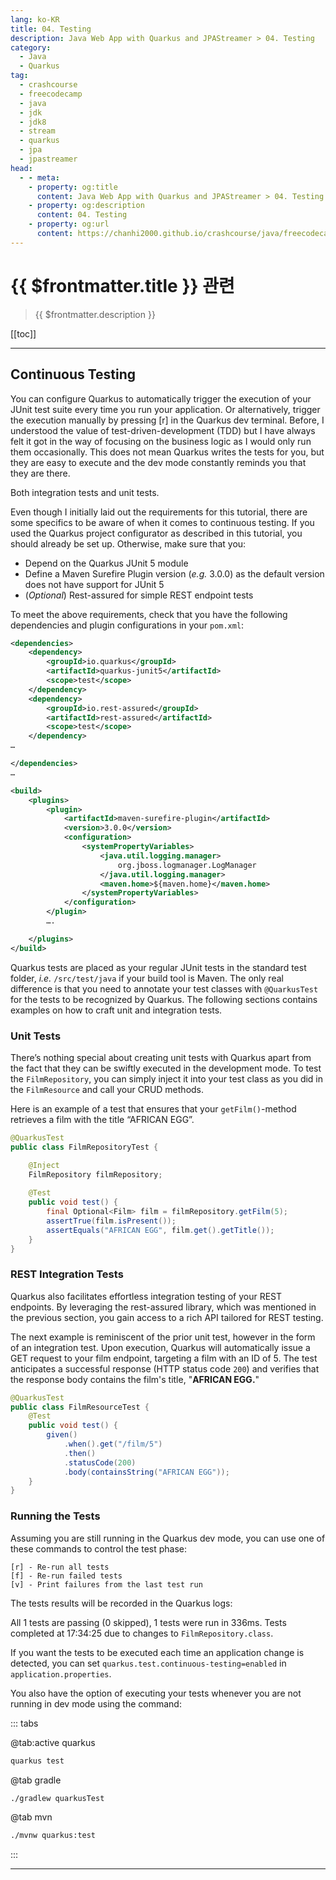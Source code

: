 ```yaml
---
lang: ko-KR
title: 04. Testing
description: Java Web App with Quarkus and JPAStreamer > 04. Testing
category: 
  - Java
  - Quarkus
tag: 
  - crashcourse
  - freecodecamp
  - java
  - jdk
  - jdk8
  - stream
  - quarkus
  - jpa
  - jpastreamer
head:
  - - meta:
    - property: og:title
      content: Java Web App with Quarkus and JPAStreamer > 04. Testing
    - property: og:description
      content: 04. Testing
    - property: og:url
      content: https://chanhi2000.github.io/crashcourse/java/freecodecamp-quarkus-jpastreamer/04.html
---
```


# {{ $frontmatter.title }} 관련

> {{ $frontmatter.description }}

[[toc]]

---

## Continuous Testing

You can configure Quarkus to automatically trigger the execution of your JUnit test suite every time you run your application. Or alternatively, trigger the execution manually by pressing [r] in the Quarkus dev terminal. Before, I understood the value of test-driven-development (TDD) but I have always felt it got in the way of focusing on the business logic as I would only run them occasionally. This does not mean Quarkus writes the tests for you, but they are easy to execute and the dev mode constantly reminds you that they are there.

Both integration tests and unit tests.

Even though I initially laid out the requirements for this tutorial, there are some specifics to be aware of when it comes to continuous testing. If you used the Quarkus project configurator as described in this tutorial, you should already be set up. Otherwise, make sure that you:

- Depend on the Quarkus JUnit 5 module
- Define a Maven Surefire Plugin version (_e.g._ 3.0.0)  as the default version does not have support for JUnit 5
- (_Optional_) Rest-assured for simple REST endpoint tests

To meet the above requirements, check that you have the following dependencies and plugin configurations in your <FontIcon icon="iconfont icon-code"/>`pom.xml`:

```xml
<dependencies>
	<dependency>
		<groupId>io.quarkus</groupId>
		<artifactId>quarkus-junit5</artifactId>
		<scope>test</scope>
	</dependency>
	<dependency>
		<groupId>io.rest-assured</groupId>
		<artifactId>rest-assured</artifactId>
		<scope>test</scope>
	</dependency>
…

</dependencies>
…

<build>
	<plugins>
		<plugin>
			<artifactId>maven-surefire-plugin</artifactId>
			<version>3.0.0</version>
			<configuration>
				<systemPropertyVariables>
					<java.util.logging.manager>
						org.jboss.logmanager.LogManager
					</java.util.logging.manager>
					<maven.home>${maven.home}</maven.home>
				</systemPropertyVariables>
			</configuration>
		</plugin>
		….	

	</plugins>
</build>
```

Quarkus tests are placed as your regular JUnit tests in the standard test folder, _i.e._ <FontIcon icon="iconfont icon-folder"/>`/src/test/java` if your build tool is Maven. The only real difference is that you need to annotate your test classes with `@QuarkusTest` for the tests to be recognized by Quarkus. The following sections contains examples on how to craft unit and integration tests.

### Unit Tests

There’s nothing special about creating unit tests with Quarkus apart from the fact that they can be swiftly executed in the development mode. To test the  `FilmRepository`, you can simply inject it into your test class as you did in the `FilmResource` and call your CRUD methods.  

Here is an example of a test that ensures that your `getFilm()`-method retrieves a film with the title “AFRICAN EGG”.

```java
@QuarkusTest
public class FilmRepositoryTest {

	@Inject
	FilmRepository filmRepository;
    
	@Test
	public void test() {
		final Optional<Film> film = filmRepository.getFilm(5);
		assertTrue(film.isPresent());
		assertEquals("AFRICAN EGG", film.get().getTitle());
	}
}
```

### REST Integration Tests

Quarkus also facilitates effortless integration testing of your REST endpoints. By leveraging the rest-assured library, which was mentioned in the previous section, you gain access to a rich API tailored for REST testing.

The next example is reminiscent of the prior unit test, however in the form of an integration test. Upon execution, Quarkus will automatically issue a GET request to your film endpoint, targeting a film with an ID of 5. The test anticipates a successful response (HTTP status code `200`) and verifies that the response body contains the film's title, "__AFRICAN EGG.__"

```java
@QuarkusTest
public class FilmResourceTest {
    @Test
    public void test() {
        given()
            .when().get("/film/5")
            .then()
            .statusCode(200)
            .body(containsString("AFRICAN EGG"));
    }
}
```

### Running the Tests

Assuming you are still running in the Quarkus dev mode, you can use one of these commands to control the test phase:

```
[r] - Re-run all tests
[f] - Re-run failed tests
[v] - Print failures from the last test run
```

The tests results will be recorded in the Quarkus logs:

All 1 tests are passing (0 skipped), 1 tests were run in 336ms. Tests completed at 17:34:25 due to changes to `FilmRepository.class`.

If you want the tests to be executed each time an application change is detected, you can set `quarkus.test.continuous-testing=enabled` in <FontIcon icon="iconfont icon-file"/>`application.properties`.

You also have the option of executing your tests whenever you are not running in dev mode using the command:

::: tabs

@tab:active quarkus

```sh
quarkus test
```

@tab gradle

```sh
./gradlew quarkusTest
```

@tab mvn

```sh
./mvnw quarkus:test
```

:::

---

<TagLinks />